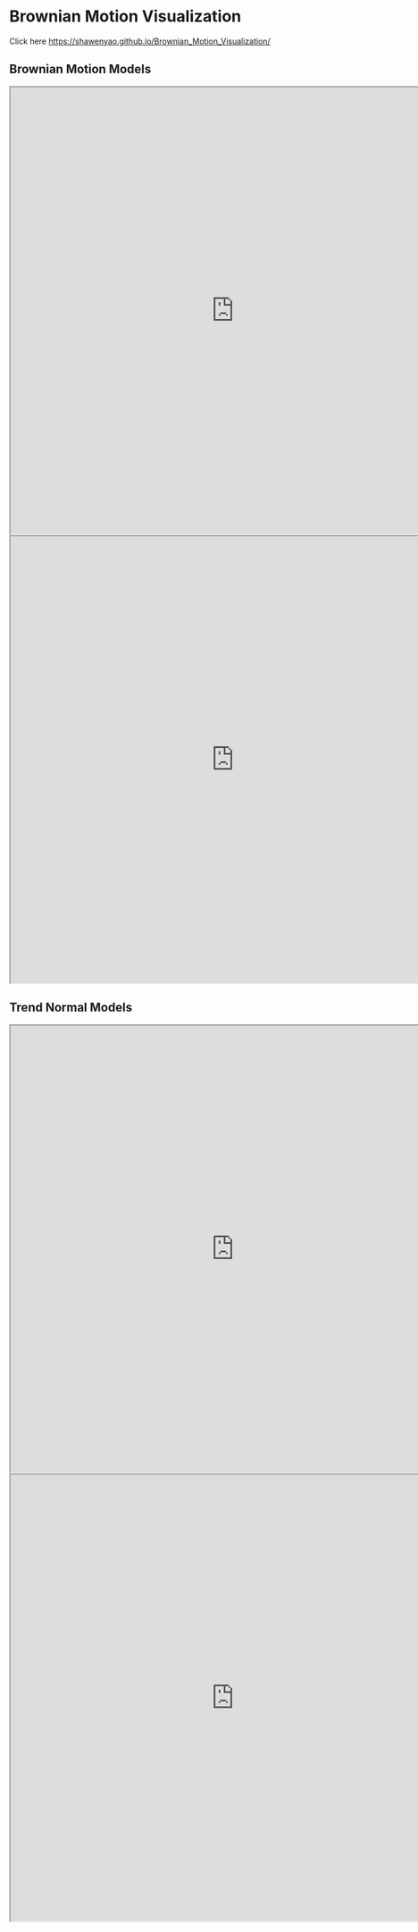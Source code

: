 # Brownian Motion Visualization

Click here https://shawenyao.github.io/Brownian_Motion_Visualization/

## Brownian Motion Models

<iframe height="800" width="800" src="https://shawenyao.github.io/Brownian_Motion_Visualization/webGL/bm1.html"></iframe>

<iframe height="800" width="800" src="https://shawenyao.github.io/Brownian_Motion_Visualization/webGL/bm2.html"></iframe>


## Trend Normal Models

<iframe height="800" width="800" src="https://shawenyao.github.io/Brownian_Motion_Visualization/webGL/tn1.html"></iframe>

<iframe height="800" width="800" src="https://shawenyao.github.io/Brownian_Motion_Visualization/webGL/tn2.html"></iframe>
